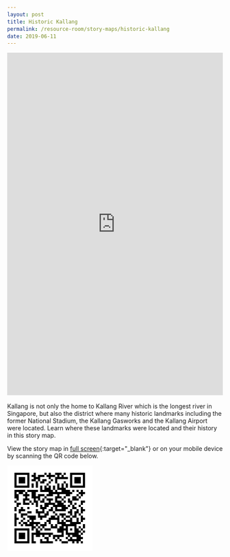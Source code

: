 ```yaml
---
layout: post
title: Historic Kallang
permalink: /resource-room/story-maps/historic-kallang
date: 2019-06-11
---
```


<iframe src="https://uploads.knightlab.com/storymapjs/04f5c05311b7e48aadefd0cdd269c308/historic-kallang/index.html" frameborder="0" width="100%" height="800"></iframe>

Kallang is not only the home to Kallang River which is the longest river in Singapore, but also the district where many historic landmarks including the former National Stadium, the Kallang Gasworks and the Kallang Airport were located. Learn where these landmarks were located and their history in this story map.

View the story map in [full screen](https://uploads.knightlab.com/storymapjs/04f5c05311b7e48aadefd0cdd269c308/historic-kallang/index.html){:target="_blank"} or on your mobile device by scanning the QR code below.

<img src="/images/qr-code-storymap-kallang-historic.png" alt="qr-code-storymap-kallang-historic" style="width:200px;" />
